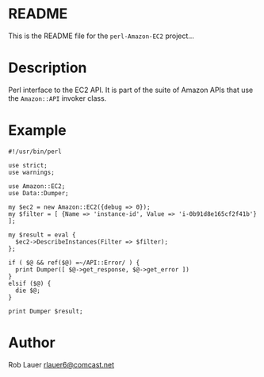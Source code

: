 # README

This is the README file for the `perl-Amazon-EC2` project...

# Description

Perl interface to the EC2 API.  It is part of the suite of Amazon APIs
that use the `Amazon::API` invoker class.

# Example

```
#!/usr/bin/perl

use strict;
use warnings;

use Amazon::EC2;
use Data::Dumper;

my $ec2 = new Amazon::EC2({debug => 0});
my $filter = [ {Name => 'instance-id', Value => 'i-0b91d8e165cf2f41b'} ];

my $result = eval {
  $ec2->DescribeInstances(Filter => $filter);
};

if ( $@ && ref($@) =~/API::Error/ ) {
  print Dumper([ $@->get_response, $@->get_error ])
}
elsif ($@) {
  die $@;
}

print Dumper $result;
```

# Author

Rob Lauer  <rlauer6@comcast.net>
